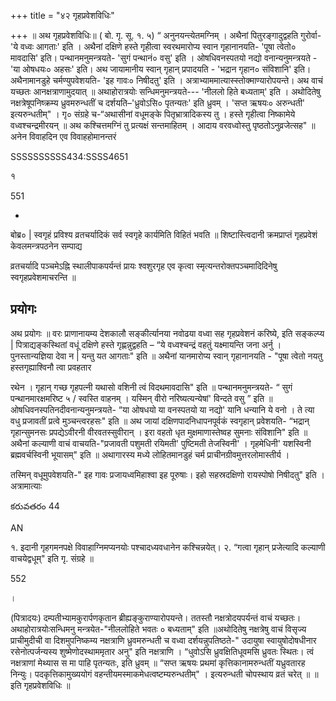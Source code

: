 +++
title = "४२ गृहप्रवेशविधिः"

+++
॥ अथ गृहप्रवेशविधिः॥ ( बो. गृ. सू. १. ५) “ अनुनयन्त्येतमग्निम् । अथैनां पितुरङ्गादुद्वहति गुरोर्वा- 'ये वध्वः आगताः' इति । अथैनां दक्षिणे हस्ते गृहीत्वा स्वरथमारोप्य स्वान गृहानानयति- 'पूषा त्वेतो० मावदासि' इति। पन्थानमनुमन्त्रयते- 'सुगं पन्थानं० वसु' इति । ओषधिवनस्पतयो नद्यो वनान्यनुमन्त्रयते - 'या ओषधयः० अहसः' इति। अथ जायामानीय स्वान् गृहान् प्रपादयति - 'भद्रान गृहान० संविशानि' इति। अथैनामानडुहे चर्मण्युपवेशयति- 'इह गावः० निषीदतु' इति । अत्राभ्याममात्यास्स्तोक्माण्यारोपयन्ते। अथ वाचं यच्छतः आनक्षत्राणामुदयात् ॥ अथाहोरात्रयोः सन्धिमनुमन्त्रयते--- 'नीललो हिते बध्यताम्' इति । अथोदितेषु नक्षत्रेषूपनिष्क्रम्य ध्रुवमरुन्धतीं च दर्शयति–'ध्रुवोऽसि० पृतन्यतः' इति ध्रुवम् । 'सप्त ऋषयः० अरुन्धती' इत्यरुन्धतीम्" । गृ० संग्रहे च-“अथासीनां वधूमङ्के पितृभ्रात्रादिकस्य तु । हस्ते गृहीत्वा निष्कामेये वध्वश्चन्द्रमीरयन् ॥ अथ कश्चित्तमग्निं तु प्रत्यक्षं सन्तमाहितम् । आदाय वरवध्वोस्तु पृष्ठतोऽनुव्रजेत्सह" ॥ अनेन विवाहदिन एव विवाहहोमानन्तरं

SSSSSSSSSS434:SSSS4651

१

551

-

बोब्र० | स्वगृहं प्रविश्य व्रतचर्यादिकं सर्व स्वगृहे कार्यमिति विहितं भवति ॥ शिष्टास्त्विदानी क्रमप्राप्तं गृहप्रवेशं केवलमन्त्रपठनेन सम्पाद्य

व्रतचर्यादि पञ्चमेऽह्नि स्थालीपाकपर्यन्तं प्रायः श्वशुरगृह एव कृत्वा स्मृत्यन्तरोक्तपञ्चमादिदिनेषु स्वगृहप्रवेशमाचरन्ति ॥
## प्रयोगः
अथ प्रयोगः ॥ वरः प्राणानायम्य देशकालौ सङ्कीर्त्यानया नवोढया वध्वा सह गृहप्रवेशनं करिष्ये, इति सङ्कल्प्य | पित्राद्यङ्कस्थितां वधूं दक्षिणे हस्ते गृह्णन्नुद्वहति – “ये वध्वश्चन्द्रं वहतुं यक्ष्मायन्ति जना अर्नु । पुनस्तान्यज्ञिया देवा न | यन्तु यत आगताः" इति ॥ अथैनां यानमारोप्य स्वान् गृहानानयति - "पूषा त्वेतो नयतु हस्तगृह्याश्विनौ त्वा प्रवहतार

रथेन । गृहान् गच्छ गृहपत्नी यथासो वशिनी त्वं विदथमावदासि" इति ॥ पन्थानमनुमन्त्रयते- “ सुगं पन्थानमारक्षमरिष्ट ५ / स्वस्ति वाहनम् । यस्मिन् वीरो नरिष्यत्यन्येषां' विन्दते वसु ” इति ॥ ओषधिवनस्पतिनदीवनान्यनुमन्त्रयते- “या ओषधयो या वनस्पतयो या नद्यो' यानि धन्यानि ये वनो । ते त्या वधु प्रजावतीं प्रत्वे मुञ्चन्त्वरहसः" इति ॥ अथ जायां दक्षिणपादनिधापनपूर्वकं स्वगृहान् प्रवेशयति- “भद्रान् गृहान्सुमनसः प्रपद्येऽवीरनी वीरवतस्सुवीरान् । इरा वहतो धृत मुक्षमाणास्तेष्वह सुमनाः संविशानि" इति ॥अथैनां कल्याणी वाचं वाचयति-"प्रजावती पशुमती रयिमती' पुष्टिमती तेजस्विनी' । गृहमेधिनी' यशस्विनी ब्रह्मवर्चस्विनी भूयासम्" इति ॥ अथागारस्य मध्ये लोहितमानडुहं चर्म प्राचीनग्रीवमुत्तरलोमास्तीर्य ।

तस्मिन् वधूमुपवेशयति-" इह गावः प्रजायध्वमिहाश्वा इह पूरुषाः। इहो सहस्रदक्षिणो रायस्पोषो निषीदतु" इति । अत्रामात्याः

కరువతరం 44

AN

१. इदानी गृहगमनपक्षे विवाहाग्निमप्यनयोः पश्चादध्यवधानेन कश्चिन्नयेत्। २. “गत्वा गृहान् प्रजेत्यादि कल्याणी वाचयेद्वधूम्" इति गृ. संग्रहे ॥

552

।

(पित्रादयः) दम्पतीभ्यामकुरार्पणकृतान ब्रीह्यङ्कुराण्यारोपयन्ते। ततस्तौ नक्षत्रोदयपर्यन्तं वाचं यच्छतः। अथाहोरात्रयोःसन्धिमनु मन्त्रयेत-"नीललोहिते भवतः ० बध्यताम्" इति ॥अथोदितेषु नक्षत्रेषु वाचं विसृज्य प्राचीमुदीची वा दिशमुपनिष्कम्य नक्षत्राणि ध्रुवमरुन्धती च वध्वा दर्शयन्नुपतिष्ठते-" उदायुषा स्वायुषोदोषधीनार रसेनोत्पर्जन्यस्य शुष्मेणोदस्थाममृतार अनु" इति नक्षत्राणि । “धुवोऽसि ध्रुवक्षितिधूवमसि ध्रुवतः स्थितः। त्वं नक्षत्राणां मेथ्यास स मा पाहि पृतन्यतः, इति ध्रुवम् ॥ “सप्त ऋषयः प्रथमां कृत्तिकानामरुन्धतीं यध्रुवतारह निन्युः। पदकृत्तिकामुख्ययोगं वहन्तीयमस्माकमेधत्वष्टम्यरुन्धतीम्" । इत्यरुन्धती चोपस्थाय व्रतं चरेत् ॥ ॥ इति गृहप्रवेशविधिः ॥
